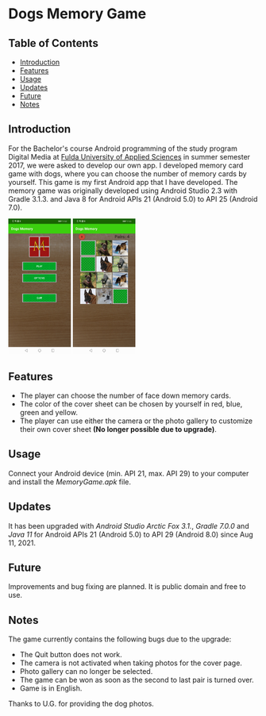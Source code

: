 # Dogs Memory Game

## Table of Contents  
- [Introduction](#introduction) 
- [Features](#features)
- [Usage](#usage)
- [Updates](#updates)
- [Future](#future)
- [Notes](#notes)

## Introduction
For the Bachelor's course Android programming of the study program Digital Media at [Fulda University of Applied Sciences](https://www.hs-fulda.de/en/home) in summer semester 2017, we were asked to develop our own app. I developed memory card game with dogs, where you can choose the number of memory cards by yourself. This game is my first Android app that I have developed. The memory game was originally developed using Android Studio 2.3 with Gradle 3.1.3. and Java 8 for Android APIs 21 (Android 5.0) to API 25 (Android 7.0).

<img alt="Memory Menu" src="https://github.com/RamoramaInteractive/Memory-Game/blob/master/screenshot001.jpg" width="25%" height="25%"> <img alt="Memory Game" src="https://github.com/RamoramaInteractive/Memory-Game/blob/master/screenshot002.jpg" width="25%" height="25%">

## Features
* The player can choose the number of face down memory cards.
* The color of the cover sheet can be chosen by yourself in red, blue, green and yellow.
* The player can use either the camera or the photo gallery to customize their own cover sheet **(No longer possible due to upgrade)**.

## Usage
Connect your Android device (min. API 21, max. API 29) to your computer and install the *MemoryGame.apk* file.

## Updates
It has been upgraded with *Android Studio Arctic Fox 3.1.*, *Gradle 7.0.0* and *Java 11* for Android APIs 21 (Android 5.0) to API 29 (Android 8.0) since Aug 11, 2021.

## Future
Improvements and bug fixing are planned. It is public domain and free to use.

## Notes
The game currently contains the following bugs due to the upgrade:

* The Quit button does not work.
* The camera is not activated when taking photos for the cover page.
* Photo gallery can no longer be selected.
* The game can be won as soon as the second to last pair is turned over.
* Game is in English.

Thanks to U.G. for providing the dog photos.
